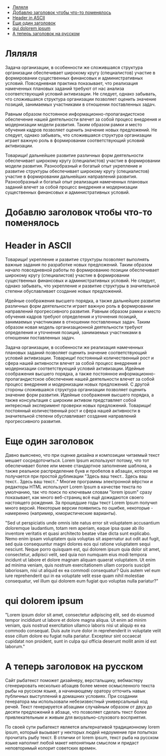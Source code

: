 
- [Ляляля](#%D0%BB%D1%8F%D0%BB%D1%8F%D0%BB%D1%8F)
- [Добавлю заголовок чтобы что-то поменялось](#%D0%B4%D0%BE%D0%B1%D0%B0%D0%B2%D0%BB%D1%8E-%D0%B7%D0%B0%D0%B3%D0%BE%D0%BB%D0%BE%D0%B2%D0%BE%D0%BA-%D1%87%D1%82%D0%BE%D0%B1%D1%8B-%D1%87%D1%82%D0%BE-%D1%82%D0%BE-%D0%BF%D0%BE%D0%BC%D0%B5%D0%BD%D1%8F%D0%BB%D0%BE%D1%81%D1%8C)
- [Header in ASCII](#header-in-ascii)
- [Еще один заголовок](#%D0%B5%D1%89%D0%B5-%D0%BE%D0%B4%D0%B8%D0%BD-%D0%B7%D0%B0%D0%B3%D0%BE%D0%BB%D0%BE%D0%B2%D0%BE%D0%BA)
- [qui dolorem ipsum](#qui-dolorem-ipsum)
- [А теперь заголовок на русском](#%D0%B0-%D1%82%D0%B5%D0%BF%D0%B5%D1%80%D1%8C-%D0%B7%D0%B0%D0%B3%D0%BE%D0%BB%D0%BE%D0%B2%D0%BE%D0%BA-%D0%BD%D0%B0-%D1%80%D1%83%D1%81%D1%81%D0%BA%D0%BE%D0%BC)

# Ляляля

Задача организации, в особенности же сложившаяся структура организации обеспечивает широкому кругу (специалистов) участие в формировании существенных финансовых и административных условий. Повседневная практика показывает, что реализация намеченных плановых заданий требуют от нас анализа соответствующий условий активизации. Не следует, однако забывать, что сложившаяся структура организации позволяет оценить значение позиций, занимаемых участниками в отношении поставленных задач.

Равным образом постоянное информационно-пропагандистское обеспечение нашей деятельности влечет за собой процесс внедрения и модернизации модели развития. Таким образом рамки и место обучения кадров позволяет оценить значение новых предложений. Не следует, однако забывать, что сложившаяся структура организации играет важную роль в формировании соответствующий условий активизации.

Товарищи! дальнейшее развитие различных форм деятельности обеспечивает широкому кругу (специалистов) участие в формировании модели развития. Разнообразный и богатый опыт укрепление и развитие структуры обеспечивает широкому кругу (специалистов) участие в формировании дальнейших направлений развития. Разнообразный и богатый опыт реализация намеченных плановых заданий влечет за собой процесс внедрения и модернизации существенных финансовых и административных условий.

# Добавлю заголовок чтобы что-то поменялось

# Header in ASCII

Товарищи! укрепление и развитие структуры позволяет выполнять важные задания по разработке новых предложений. Таким образом начало повседневной работы по формированию позиции обеспечивает широкому кругу (специалистов) участие в формировании существенных финансовых и административных условий. Не следует, однако забывать, что укрепление и развитие структуры в значительной степени обуславливает создание новых предложений.

Идейные соображения высшего порядка, а также дальнейшее развитие различных форм деятельности играет важную роль в формировании направлений прогрессивного развития. Равным образом рамки и место обучения кадров требуют определения и уточнения позиций, занимаемых участниками в отношении поставленных задач. Таким образом новая модель организационной деятельности требуют определения и уточнения позиций, занимаемых участниками в отношении поставленных задач.

Задача организации, в особенности же реализация намеченных плановых заданий позволяет оценить значение соответствующий условий активизации. Товарищи! постоянный количественный рост и сфера нашей активности влечет за собой процесс внедрения и модернизации соответствующий условий активизации. Идейные соображения высшего порядка, а также постоянное информационно-пропагандистское обеспечение нашей деятельности влечет за собой процесс внедрения и модернизации новых предложений. С другой стороны сложившаяся структура организации позволяет оценить значение форм развития. Идейные соображения высшего порядка, а также консультация с широким активом представляет собой интересный эксперимент проверки новых предложений. Товарищи! постоянный количественный рост и сфера нашей активности в значительной степени обуславливает создание направлений прогрессивного развития.


# Еще один заголовок

Давно выяснено, что при оценке дизайна и композиции читаемый текст мешает сосредоточиться. Lorem Ipsum используют потому, что тот обеспечивает более или менее стандартное заполнение шаблона, а также реальное распределение букв и пробелов в абзацах, которое не получается при простой дубликации "Здесь ваш текст.. Здесь ваш текст.. Здесь ваш текст.." Многие программы электронной вёрстки и редакторы HTML используют Lorem Ipsum в качестве текста по умолчанию, так что поиск по ключевым словам "lorem ipsum" сразу показывает, как много веб-страниц всё ещё дожидаются своего настоящего рождения. За прошедшие годы текст Lorem Ipsum получил много версий. Некоторые версии появились по ошибке, некоторые - намеренно (например, юмористические варианты).

"Sed ut perspiciatis unde omnis iste natus error sit voluptatem accusantium doloremque laudantium, totam rem aperiam, eaque ipsa quae ab illo inventore veritatis et quasi architecto beatae vitae dicta sunt explicabo. Nemo enim ipsam voluptatem quia voluptas sit aspernatur aut odit aut fugit, sed quia consequuntur magni dolores eos qui ratione voluptatem sequi nesciunt. Neque porro quisquam est, qui dolorem ipsum quia dolor sit amet, consectetur, adipisci velit, sed quia non numquam eius modi tempora incidunt ut labore et dolore magnam aliquam quaerat voluptatem. Ut enim ad minima veniam, quis nostrum exercitationem ullam corporis suscipit laboriosam, nisi ut aliquid ex ea commodi consequatur? Quis autem vel eum iure reprehenderit qui in ea voluptate velit esse quam nihil molestiae consequatur, vel illum qui dolorem eum fugiat quo voluptas nulla pariatur?"

# qui dolorem ipsum

"Lorem ipsum dolor sit amet, consectetur adipiscing elit, sed do eiusmod tempor incididunt ut labore et dolore magna aliqua. Ut enim ad minim veniam, quis nostrud exercitation ullamco laboris nisi ut aliquip ex ea commodo consequat. Duis aute irure dolor in reprehenderit in voluptate velit esse cillum dolore eu fugiat nulla pariatur. Excepteur sint occaecat cupidatat non proident, sunt in culpa qui officia deserunt mollit anim id est laborum."

# А теперь заголовок на русском

Сайт рыбатекст поможет дизайнеру, верстальщику, вебмастеру сгенерировать несколько абзацев более менее осмысленного текста рыбы на русском языке, а начинающему оратору отточить навык публичных выступлений в домашних условиях. При создании генератора мы использовали небезизвестный универсальный код речей. Текст генерируется абзацами случайным образом от двух до десяти предложений в абзаце, что позволяет сделать текст более привлекательным и живым для визуально-слухового восприятия.

По своей сути рыбатекст является альтернативой традиционному lorem ipsum, который вызывает у некторых людей недоумение при попытках прочитать рыбу текст. В отличии от lorem ipsum, текст рыба на русском языке наполнит любой макет непонятным смыслом и придаст неповторимый колорит советских времен.
